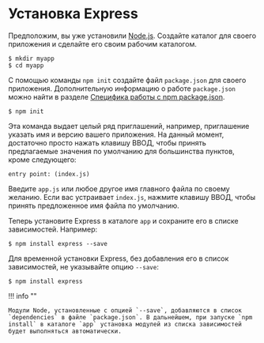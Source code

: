 # Установка Express

Предположим, вы уже установили [Node.js](https://nodejs.org/). Создайте каталог для своего приложения и сделайте его своим рабочим каталогом.

```
$ mkdir myapp
$ cd myapp
```

С помощью команды `npm init` создайте файл `package.json` для своего приложения. Дополнительную информацию о работе `package.json` можно найти в разделе [Специфика работы с npm package.json](https://docs.npmjs.com/files/package.json).

```
$ npm init
```

Эта команда выдает целый ряд приглашений, например, приглашение указать имя и версию вашего приложения. На данный момент, достаточно просто нажать клавишу ВВОД, чтобы принять предлагаемые значения по умолчанию для большинства пунктов, кроме следующего:

```
entry point: (index.js)
```

Введите `app.js` или любое другое имя главного файла по своему желанию. Если вас устраивает `index.js`, нажмите клавишу ВВОД, чтобы принять предложенное имя файла по умолчанию.

Теперь установите Express в каталоге `app` и сохраните его в списке зависимостей. Например:

```
$ npm install express --save
```

Для временной установки Express, без добавления его в список зависимостей, не указывайте опцию `--save`:

```
$ npm install express
```

!!! info ""

    Модули Node, установленные с опцией `--save`, добавляются в список `dependencies` в файле `package.json`. В дальнейшем, при запуске `npm install` в каталоге `app` установка модулей из списка зависимостей будет выполняться автоматически.
